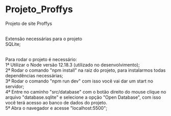 # Projeto_Proffys
Projeto de site Proffys<br><br>

Extensão necessárias para o projeto<br>
  SQLite;<br><br>

Para rodar o projeto é necessário:<br>
  1ª Utilizar o Node versão 12.18.3 (utilizado no desenvolvimento);<br>
  2ª Rodar o comando "npm install" na raiz do projeto, para instalarmos todas dependências necessárias;<br>
  3ª Rodar o comando "npm run dev" com isso você vai dar um start no servidor;<br>
  4ª Entre no caminho "src/database" com o botão direito do mouse clique no arquivo "database.sqlite" e selecione a opção "Open Database", com isso você terá acesso ao banco de dados do projeto.<br>
  5ª Abra o navegador e acesse "localhost:5500";<br>
